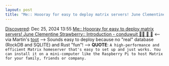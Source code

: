 ```yaml
---
layout: post
title: "Me:: Hoooray for easy to deploy matrix servers! June Clementine Strawberry:: Introduction - conduwuit 🏳️‍⚧️ 💜 🦴"
---
```

[Discovered](http://rolandtanglao.com/2020/07/29/p1-blogthis-checkvist-list-links-to-blog/): Dec 25, 2024 13:55 [Me:: Hoooray for easy to deploy matrix servers! June Clementine Strawberry:: Introduction - conduwuit 🏳️‍⚧️ 💜 🦴](https://conduwuit.puppyirl.gay/) <-- via Martin's [toot](https://chaos.social/@freaktechnik/113715519194268225) --> Sounds easy to deploy because no "real" database (RockDB and SQLITE) and Rust "fun"! --> **QUOTE**: `A high-performance and efficient Matrix homeserver that's easy to set up and just works. You can install it on a mini-computer like the Raspberry Pi to host Matrix for your family, friends or company.`
